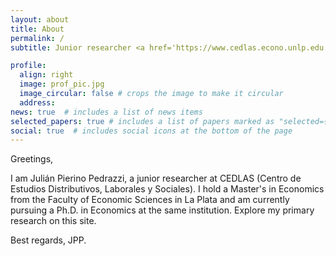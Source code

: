 ```yaml
---
layout: about
title: About
permalink: /
subtitle: Junior researcher <a href='https://www.cedlas.econo.unlp.edu.ar/wp/en/'>CEDLAS</a>.

profile:
  align: right
  image: prof_pic.jpg
  image_circular: false # crops the image to make it circular
  address: 
news: true  # includes a list of news items
selected_papers: true # includes a list of papers marked as "selected={true}"
social: true  # includes social icons at the bottom of the page
---
```


Greetings,

I am Julián Pierino Pedrazzi, a junior researcher at CEDLAS (Centro de Estudios Distributivos, Laborales y Sociales). I hold a Master's in Economics from the Faculty of Economic Sciences in La Plata and am currently pursuing a Ph.D. in Economics at the same institution. Explore my primary research on this site.

Best regards,
JPP.
